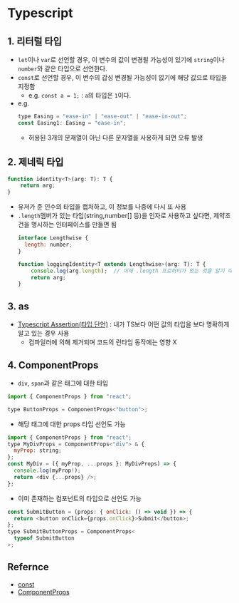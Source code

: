# Typescript

## 1. 리터럴 타입
- `let`이나 `var`로 선언할 경우, 이 변수의 값이 변경될 가능성이 있기에 `string`이나 `number`와 같은 타입으로 선언한다.
- `const`로 선언할 경우, 이 변수의 갑싱 변경될 가능성이 없기에 해당 값으로 타입을 지정함
  - e.g. `const a = 1;` : `a`의 타입은 `1`이다.
- e.g. 
  ```js
  type Easing = "ease-in" | "ease-out" | "ease-in-out";
  const Easing1: Easing = "ease-in";
  ```
  - 허용된 3개의 문재열이 아닌 다른 문자열을 사용하게 되면 오류 발생

## 2. 제네릭 타입
```js
function identity<T>(arg: T): T {
    return arg;
}
```
- 유저가 준 인수의 타입을 캡처하고, 이 정보를 나중에 다시 또 사용
- `.length`멤버가 있는 타입(string,number[] 등)을 인자로 사용하고 싶다면, 제약조건을 명시하는 인터페이스를 만들면 됨
  ```js
  interface Lengthwise {
    length: number;
  }

  function loggingIdentity<T extends Lengthwise>(arg: T): T {
      console.log(arg.length);  // 이제 .length 프로퍼티가 있는 것을 알기 때문에 더 이상 오류가 발생하지 않습니다.
      return arg;
  }
  ```


## 3. as
- [Typescript Assertion(타입 단언)](https://velog.io/@csw98213/TypeScript-as) : 내가 TS보다 어떤 값의 타입을 보다 명확하게 알고 있는 경우 사용
  - 컴파일러에 의해 제거되며 코드의 런타임 동작에는 영향 X

## 4. ComponentProps
- `div`, `span`과 같은 태그에 대한 타입
```js
import { ComponentProps } from "react";

type ButtonProps = ComponentProps<"button">;
```
- 해당 태그에 대한 props 타입 선언도 가능
```js
import { ComponentProps } from "react";
type MyDivProps = ComponentProps<"div"> & {
  myProp: string;
};
const MyDiv = ({ myProp, ...props }: MyDivProps) => {
  console.log(myProp!);
  return <div {...props} />;
};
```
- 이미 존재하는 컴포넌트의 타입으로 선언도 가능
```js
const SubmitButton = (props: { onClick: () => void }) => {
  return <button onClick={props.onClick}>Submit</button>;
};
type SubmitButtonProps = ComponentProps<
  typeof SubmitButton
>;
```


## Refernce
- [const](https://velog.io/@jkzombie/Typescript-%EC%9D%B5%ED%9E%88%EA%B8%B0)
- [ComponentProps](https://www.totaltypescript.com/react-component-props-type-helper)